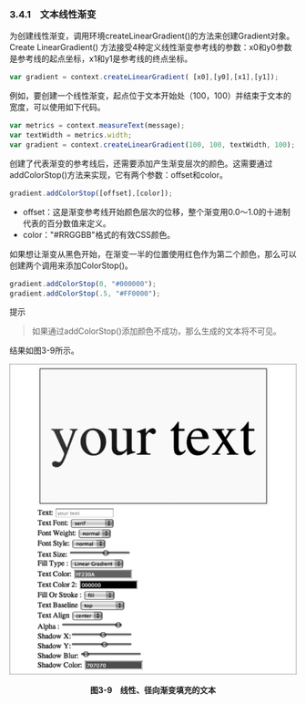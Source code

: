 ### 3.4.1　文本线性渐变

为创建线性渐变，调用环境createLinearGradient()的方法来创建Gradient对象。Create LinearGradient() 方法接受4种定义线性渐变参考线的参数：x0和y0参数是参考线的起点坐标，x1和y1是参考线的终点坐标。

```javascript
var gradient = context.createLinearGradient( [x0],[y0],[x1],[y1]);
```

例如，要创建一个线性渐变，起点位于文本开始处（100，100）并结束于文本的宽度，可以使用如下代码。

```javascript
var metrics = context.measureText(message);
var textWidth = metrics.width;
var gradient = context.createLinearGradient(100, 100, textWidth, 100);
```

创建了代表渐变的参考线后，还需要添加产生渐变层次的颜色。这需要通过addColorStop()方法来实现，它有两个参数：offset和color。

```javascript
gradient.addColorStop([offset],[color]);
```

+ offset：这是渐变参考线开始颜色层次的位移，整个渐变用0.0～1.0的十进制代表的百分数值来定义。
+ color："#RRGGBB"格式的有效CSS颜色。

如果想让渐变从黑色开始，在渐变一半的位置使用红色作为第二个颜色，那么可以创建两个调用来添加ColorStop()。

```javascript
gradient.addColorStop(0, "#000000");
gradient.addColorStop(.5, "#FF0000");
```

提示

> 如果通过addColorStop()添加颜色不成功，那么生成的文本将不可见。

结果如图3-9所示。

![53.png](../images/53.png)
<center class="my_markdown"><b class="my_markdown">图3-9　线性、径向渐变填充的文本</b></center>

